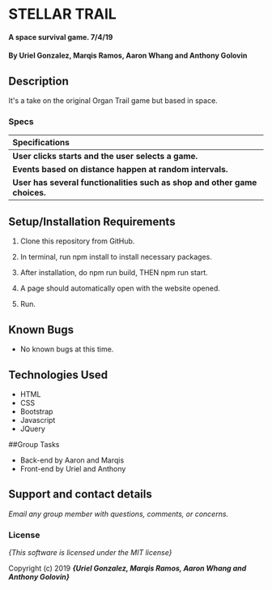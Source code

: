 # STELLAR TRAIL

#### A space survival game.  7/4/19

#### By **Uriel Gonzalez, Marqis Ramos, Aaron Whang and Anthony Golovin**

## Description

It's a take on the original Organ Trail game but based in space.

### Specs
| Specifications |
| :-------------  |
| **User clicks starts and the user selects a game.** |
| **Events based on distance happen at random intervals.** |
| **User has several functionalities such as shop and other game choices.** |

## Setup/Installation Requirements

1. Clone this repository from GitHub.

2. In terminal, run npm install to install necessary packages.

3. After installation, do npm run build, THEN npm run start.

4. A page should automatically open with the website opened.

5. Run.

## Known Bugs

* No known bugs at this time.

## Technologies Used
* HTML
* CSS
* Bootstrap
* Javascript
* JQuery

##Group Tasks
* Back-end by Aaron and Marqis
* Front-end by Uriel and Anthony

## Support and contact details

_Email any group member with questions, comments, or concerns._

### License

*{This software is licensed under the MIT license}*

Copyright (c) 2019 **_{Uriel Gonzalez, Marqis Ramos, Aaron Whang and Anthony Golovin}_**
